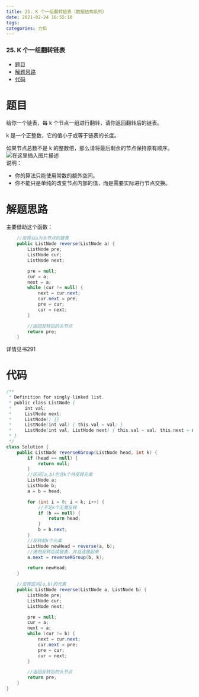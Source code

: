 ```yaml
---
title: 25. K 个一组翻转链表（数据结构系列）
date: 2021-02-24 16:55:10
tags: 
categories: 力扣
---
```


<!--more-->

### 25\. K 个一组翻转链表

- [题目](#_2)
- [解题思路](#_14)
- [代码](#_40)

# 题目

给你一个链表，每 k 个节点一组进行翻转，请你返回翻转后的链表。

k 是一个正整数，它的值小于或等于链表的长度。

如果节点总数不是 k 的整数倍，那么请将最后剩余的节点保持原有顺序。  
![在这里插入图片描述](https://img-blog.csdnimg.cn/20210224165351643.png?x-oss-process=image/watermark,type_ZmFuZ3poZW5naGVpdGk,shadow_10,text_aHR0cHM6Ly9ibG9nLmNzZG4ubmV0L3FxXzIxMDQwNTU5,size_16,color_FFFFFF,t_70)  
说明：

- 你的算法只能使用常数的额外空间。
- 你不能只是单纯的改变节点内部的值，而是需要实际进行节点交换。

# 解题思路

主要借助这个函数：

```java
    //反转以a为头节点的链表
    public ListNode reverse(ListNode a) {
        ListNode pre;
        ListNode cur;
        ListNode next;

        pre = null;
        cur = a;
        next = a;
        while (cur != null) {
            next = cur.next;
            cur.next = pre;
            pre = cur;
            cur = next;
        }

        //返回反转后的头节点
        return pre;
    }
```

详情见书291

# 代码

```java
/**
 * Definition for singly-linked list.
 * public class ListNode {
 *     int val;
 *     ListNode next;
 *     ListNode() {}
 *     ListNode(int val) { this.val = val; }
 *     ListNode(int val, ListNode next) { this.val = val; this.next = next; }
 * }
 */
class Solution {
    public ListNode reverseKGroup(ListNode head, int k) {
        if (head == null) {
            return null;
        }
        //区间[a,b)包含k个待反转元素
        ListNode a;
        ListNode b;
        a = b = head;

        for (int i = 0; i < k; i++) {
            //不足k个无需反转
            if (b == null) {
                return head;
            }
            b = b.next;
        }
        //反转前k个元素
        ListNode newHead = reverse(a, b);
        //递归反转后续链表，并且连接起来
        a.next = reverseKGroup(b, k);

        return newHead;
    }

    //反转区间[a,b)的元素
    public ListNode reverse(ListNode a, ListNode b) {
        ListNode pre;
        ListNode cur;
        ListNode next;

        pre = null;
        cur = a;
        next = a;
        while (cur != b) {
            next = cur.next;
            cur.next = pre;
            pre = cur;
            cur = next;
        }

        //返回反转后的头节点
        return pre;
    }
}
```